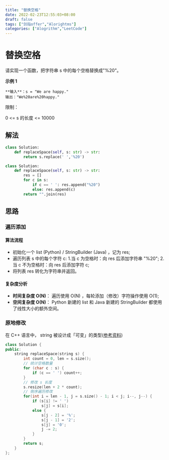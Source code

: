 ```yaml
---
title: "替换空格"
date: 2022-02-23T12:55:03+08:00
draft: false
tags: ["剑指offer","Alorightms"]
categories: ["Alogrithm","LeetCode"]
---
```


# 替换空格

请实现一个函数，把字符串 s 中的每个空格替换成"%20"。

**示例 1**

```
**输入**：s = "We are happy."
输出："We%20are%20happy."
```

限制：

0 <= s 的长度 <= 10000

## 解法

```python
class Solution:
    def replaceSpace(self, s: str) -> str:
        return s.replace(' ','%20')
```

```python
class Solution:
    def replaceSpace(self, s: str) -> str:
        res = []
        for c in s:
            if c == ' ': res.append("%20")
            else: res.append(c)
        return "".join(res)
```

## 思路

### 遍历添加

#### 算法流程

- 初始化一个 list (Python) / StringBuilder (Java) ，记为 res;
- 遍历列表 s 中的每个字符 c:
1.当 c 为空格时：向 res 后添加字符串 "%20";
2.当 c 不为空格时：向 res 后添加字符 c;
- 将列表 res 转化为字符串并返回。

#### 复杂度分析

- **时间复杂度 O(N)**： 遍历使用 O(N) ，每轮添加（修改）字符操作使用 O(1);
- **空间复杂度 O(N)**： Python 新建的 list 和 Java 新建的 StringBuilder 都使用了线性大小的额外空间。


### 原地修改
在 C++ 语言中， string 被设计成「可变」的类型([参考资料](https://stackoverflow.com/questions/28442719/are-c-strings-mutable-unlike-java-strings))

```cpp
class Solution {
public:
    string replaceSpace(string s) {
        int count = 0, len = s.size();
        // 统计空格数量
        for (char c : s) {
            if (c == ' ') count++;
        }
        // 修改 s 长度
        s.resize(len + 2 * count);
        // 倒序遍历修改
        for(int i = len - 1, j = s.size() - 1; i < j; i--, j--) {
            if (s[i] != ' ')
                s[j] = s[i];
            else {
                s[j - 2] = '%';
                s[j - 1] = '2';
                s[j] = '0';
                j -= 2;
            }
        }
        return s;
    }
};

```